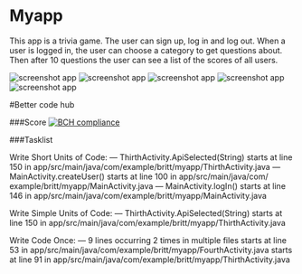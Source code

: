 # Myapp

This app is a trivia game. The user can sign up, log in and log out.
When a user is logged in, the user can choose a category to get questions about.
Then after 10 questions the user can see a list of the scores of all users.

![screenshot app](doc/Screenshot_20171215-164452.png)
![screenshot app](doc/Screenshot_20171215-164511.png)
![screenshot app](doc/Screenshot_20171215-164518.png)
![screenshot app](doc/Screenshot_20171215-164535.png)
![screenshot app](doc/Screenshot_20171215-164541.png)

#Better code hub

###Score
[![BCH compliance](https://bettercodehub.com/edge/badge/britt0508/Myapp?branch=master)](https://bettercodehub.com/)

###Tasklist

Write Short Units of Code:
  — ThirthActivity.​ApiSelected(String)
      starts at line 150 in app/​src/​main/​java/​com/​example/​britt/​myapp/​ThirthActivity.​java
  — MainActivity.​createUser()
      starts at line 100 in app/​src/​main/​java/​com/​example/​britt/​myapp/​MainActivity.​java
  — MainActivity.​logIn()
      starts at line 146 in app/​src/​main/​java/​com/​example/​britt/​myapp/​MainActivity.​java

Write Simple Units of Code:
  — ThirthActivity.​ApiSelected(String)
      starts at line 150 in app/​src/​main/​java/​com/​example/​britt/​myapp/​ThirthActivity.​java

Write Code Once:
  — 9 lines occurring 2 times in multiple files
      starts at line 53 in app/​src/​main/​java/​com/​example/​britt/​myapp/​FourthActivity.​java
      starts at line 91 in app/​src/​main/​java/​com/​example/​britt/​myapp/​ThirthActivity.​java
